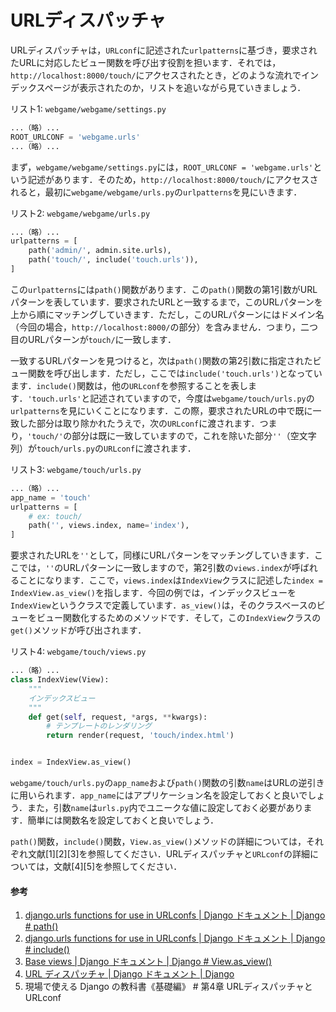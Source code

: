 # URLディスパッチャ

URLディスパッチャは，`URLconf`に記述された`urlpatterns`に基づき，要求されたURLに対応したビュー関数を呼び出す役割を担います．それでは，`http://localhost:8000/touch/`にアクセスされたとき，どのような流れでインデックスページが表示されたのか，リストを追いながら見ていきましょう．

リスト1: `webgame/webgame/settings.py`
```py
...（略）...
ROOT_URLCONF = 'webgame.urls'
...（略）...
```

まず，`webgame/webgame/settings.py`には，`ROOT_URLCONF = 'webgame.urls'`という記述があります．そのため，`http://localhost:8000/touch/`にアクセスされると，最初に`webgame/webgame/urls.py`の`urlpatterns`を見にいきます．

リスト2: `webgame/webgame/urls.py`
```py
...（略）...
urlpatterns = [
    path('admin/', admin.site.urls),
    path('touch/', include('touch.urls')),
]
```

この`urlpatterns`には`path()`関数があります．この`path()`関数の第1引数がURLパターンを表しています．要求されたURLと一致するまで，このURLパターンを上から順にマッチングしていきます．ただし，このURLパターンにはドメイン名（今回の場合，`http://localhost:8000/`の部分）を含みません．つまり，二つ目のURLパターンが`touch/`に一致します．

一致するURLパターンを見つけると，次は`path()`関数の第2引数に指定されたビュー関数を呼び出します．ただし，ここでは`include('touch.urls')`となっています．`include()`関数は，他の`URLconf`を参照することを表します．`'touch.urls'`と記述されていますので，今度は`webgame/touch/urls.py`の`urlpatterns`を見にいくことになります．この際，要求されたURLの中で既に一致した部分は取り除かれたうえで，次の`URLconf`に渡されます．つまり，`'touch/'`の部分は既に一致していますので，これを除いた部分`''`（空文字列）が`touch/urls.py`の`URLconf`に渡されます．

リスト3: `webgame/touch/urls.py`
```py
...（略）...
app_name = 'touch'
urlpatterns = [
    # ex: touch/
    path('', views.index, name='index'),
]
```

要求されたURLを`''`として，同様にURLパターンをマッチングしていきます．ここでは，`''`のURLパターンに一致しますので，第2引数の`views.index`が呼ばれることになります．ここで，`views.index`は`IndexView`クラスに記述した`index = IndexView.as_view()`を指します．今回の例では，インデックスビューを`IndexView`というクラスで定義しています．`as_view()`は，そのクラスベースのビューをビュー関数化するためのメソッドです．そして，この`IndexView`クラスの`get()`メソッドが呼び出されます．

リスト4: `webgame/touch/views.py`
```py
...（略）...
class IndexView(View):
    """
    インデックスビュー
    """
    def get(self, request, *args, **kwargs):
        # テンプレートのレンダリング
        return render(request, 'touch/index.html')


index = IndexView.as_view()
```

`webgame/touch/urls.py`の`app_name`および`path()`関数の引数`name`はURLの逆引きに用いられます．`app_name`にはアプリケーション名を設定しておくと良いでしょう．また，引数`name`は`urls.py`内でユニークな値に設定しておく必要があります．簡単には関数名を設定しておくと良いでしょう．

`path()`関数，`include()`関数，`View.as_view()`メソッドの詳細については，それぞれ文献[1][2][3]を参照してください．URLディスパッチャと`URLconf`の詳細については，文献[4][5]を参照してください．

#### 参考
1. [django.urls functions for use in URLconfs | Django ドキュメント | Django # path()](https://docs.djangoproject.com/ja/3.2/ref/urls/#django.urls.path)
1. [django.urls functions for use in URLconfs | Django ドキュメント | Django # include()](https://docs.djangoproject.com/ja/3.2/ref/urls/#django.urls.include)
1. [Base views | Django ドキュメント | Django # View.as_view()](https://docs.djangoproject.com/ja/3.2/ref/class-based-views/base/#django.views.generic.base.View.as_view)
1. [URL ディスパッチャ | Django ドキュメント | Django](https://docs.djangoproject.com/ja/3.2/topics/http/urls/)
1. 現場で使える Django の教科書《基礎編》 # 第4章 URLディスパッチャとURLconf
